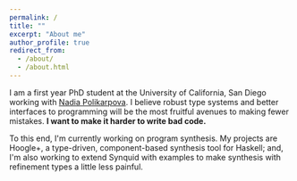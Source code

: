 ```yaml
---
permalink: /
title: ""
excerpt: "About me"
author_profile: true
redirect_from:
  - /about/
  - /about.html
---
```



I am a first year PhD student at the University of California, San Diego working with [Nadia Polikarpova](https://cseweb.ucsd.edu/~npolikarpova/).
I believe robust type systems and better interfaces to programming will be the most fruitful avenues to making fewer mistakes.
**I want to make it harder to write bad code.**

To this end, I'm currently working on program synthesis. My projects are Hoogle+, a type-driven, component-based synthesis tool for Haskell; and,
I'm also working to extend Synquid with examples to make synthesis with refinement types a little less painful.
